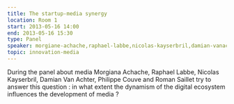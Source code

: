 ```yaml
---
title: The startup-media synergy
location: Room 1
start: 2013-05-16 14:00
end: 2013-05-16 15:30
type: Panel
speaker: morgiane-achache,raphael-labbe,nicolas-kayserbril,damian-vanachter,philippe-couve,romain-saillet
topic: innovation-media
---
```


During the panel about media Morgiana Achache, Raphael Labbe, Nicolas Kayserbril, Damian Van Achter, Philippe Couve and Roman Saillet try to answer this question : in what extent the dynamism of the digital ecosystem influences the development of media ?